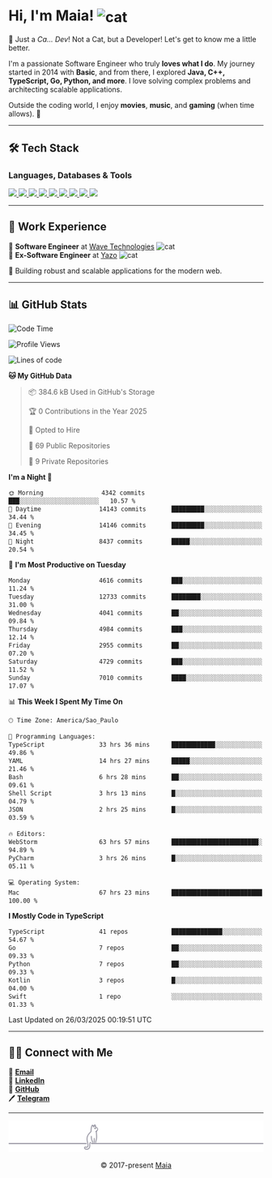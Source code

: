 <h1 align="left">Hi, I'm Maia! 
<img src="https://emojis.slackmojis.com/emojis/images/1643509834/36299/black-cat.gif?1643509834" width="50" height="60" align="center" alt="cat"/>
</h1>

🎩 Just a *Ca... Dev*! Not a Cat, but a Developer! Let's get to know me a little better.

I'm a passionate Software Engineer who truly **loves what I do**. My journey started in 2014 with **Basic**, and from there, I explored **Java, C++, TypeScript, Go, Python, and more**. I love solving complex problems and architecting scalable applications.

Outside the coding world, I enjoy **movies**, **music**, and **gaming** (when time allows). 🚀

---

## 🛠️ Tech Stack

### Languages, Databases & Tools
<p>
  <a href="https://www.typescriptlang.org">
    <img src="https://skillicons.dev/icons?i=ts" />
  </a>
  <a href="https://go.dev">
    <img src="https://skillicons.dev/icons?i=go" />
  </a>
  <a href="https://www.python.org">
    <img src="https://skillicons.dev/icons?i=python" />
  </a>
  <a href="https://gradle.org">
    <img src="https://skillicons.dev/icons?i=gradle" />
  </a>
  <a href="https://redis.io">
    <img src="https://skillicons.dev/icons?i=redis" />
  </a>
  <a href="https://www.mongodb.com">
    <img src="https://skillicons.dev/icons?i=mongodb" />
  </a>
  <a href="https://nodejs.org">
    <img src="https://skillicons.dev/icons?i=nodejs" />
  </a>
  <a href="https://www.javascript.com">
    <img src="https://skillicons.dev/icons?i=js" />
  </a>
  <a href="https://www.docker.com">
    <img src="https://skillicons.dev/icons?i=docker" />
  </a>
</p>

---

## 💼 Work Experience

🔹 **Software Engineer** at [Wave Technologies](https://www.linkedin.com/company/wave-technologies-oficial/)   <img src="https://media.giphy.com/media/WUlplcMpOCEmTGBtBW/giphy.gif" width="30" alt="cat"> <br>
🔹 **Ex-Software Engineer** at [Yazo](https://yazo.com.br/) <img src="https://media.giphy.com/media/WUlplcMpOCEmTGBtBW/giphy.gif" width="30" alt="cat"> <br>

🚀 Building robust and scalable applications for the modern web.

---

## 📊 GitHub Stats

<!--START_SECTION:waka-->
![Code Time](http://img.shields.io/badge/Code%20Time-5%2C618%20hrs%2050%20mins-blue)

![Profile Views](http://img.shields.io/badge/Profile%20Views-2-blue)

![Lines of code](https://img.shields.io/badge/From%20Hello%20World%20I%27ve%20Written-7.6%20million%20lines%20of%20code-blue)

**🐱 My GitHub Data** 

> 📦 384.6 kB Used in GitHub's Storage 
 > 
> 🏆 0 Contributions in the Year 2025
 > 
> 💼 Opted to Hire
 > 
> 📜 69 Public Repositories 
 > 
> 🔑 9 Private Repositories 
 > 
**I'm a Night 🦉** 

```text
🌞 Morning                4342 commits        ███░░░░░░░░░░░░░░░░░░░░░░   10.57 % 
🌆 Daytime                14143 commits       █████████░░░░░░░░░░░░░░░░   34.44 % 
🌃 Evening                14146 commits       █████████░░░░░░░░░░░░░░░░   34.45 % 
🌙 Night                  8437 commits        █████░░░░░░░░░░░░░░░░░░░░   20.54 % 
```
📅 **I'm Most Productive on Tuesday** 

```text
Monday                   4616 commits        ███░░░░░░░░░░░░░░░░░░░░░░   11.24 % 
Tuesday                  12733 commits       ████████░░░░░░░░░░░░░░░░░   31.00 % 
Wednesday                4041 commits        ██░░░░░░░░░░░░░░░░░░░░░░░   09.84 % 
Thursday                 4984 commits        ███░░░░░░░░░░░░░░░░░░░░░░   12.14 % 
Friday                   2955 commits        ██░░░░░░░░░░░░░░░░░░░░░░░   07.20 % 
Saturday                 4729 commits        ███░░░░░░░░░░░░░░░░░░░░░░   11.52 % 
Sunday                   7010 commits        ████░░░░░░░░░░░░░░░░░░░░░   17.07 % 
```


📊 **This Week I Spent My Time On** 

```text
🕑︎ Time Zone: America/Sao_Paulo

💬 Programming Languages: 
TypeScript               33 hrs 36 mins      ████████████░░░░░░░░░░░░░   49.86 % 
YAML                     14 hrs 27 mins      █████░░░░░░░░░░░░░░░░░░░░   21.46 % 
Bash                     6 hrs 28 mins       ██░░░░░░░░░░░░░░░░░░░░░░░   09.61 % 
Shell Script             3 hrs 13 mins       █░░░░░░░░░░░░░░░░░░░░░░░░   04.79 % 
JSON                     2 hrs 25 mins       █░░░░░░░░░░░░░░░░░░░░░░░░   03.59 % 

🔥 Editors: 
WebStorm                 63 hrs 57 mins      ████████████████████████░   94.89 % 
PyCharm                  3 hrs 26 mins       █░░░░░░░░░░░░░░░░░░░░░░░░   05.11 % 

💻 Operating System: 
Mac                      67 hrs 23 mins      █████████████████████████   100.00 % 
```

**I Mostly Code in TypeScript** 

```text
TypeScript               41 repos            ██████████████░░░░░░░░░░░   54.67 % 
Go                       7 repos             ██░░░░░░░░░░░░░░░░░░░░░░░   09.33 % 
Python                   7 repos             ██░░░░░░░░░░░░░░░░░░░░░░░   09.33 % 
Kotlin                   3 repos             █░░░░░░░░░░░░░░░░░░░░░░░░   04.00 % 
Swift                    1 repo              ░░░░░░░░░░░░░░░░░░░░░░░░░   01.33 % 
```




 Last Updated on 26/03/2025 00:19:51 UTC
<!--END_SECTION:waka-->

---

## 👯‍👨 Connect with Me
📧 **[Email](mailto:gabrielmaialva33@gmail.com)**  
🔗 **[LinkedIn](https://www.linkedin.com/in/gabriel-maia-183984239)**  
🐙 **[GitHub](https://github.com/gabrielmaialva33)**  
🖊 **[Telegram](https://t.me/sr_mrootx)**

---

<p align="center"><img src="https://raw.githubusercontent.com/gabrielmaialva33/gabrielmaialva33/master/assets/gray0_ctp_on_line.svg?sanitize=true" /></p>
<p align="center">&copy; 2017-present <a href="https://github.com/gabrielmaialva33/" target="_blank">Maia</a></p>
